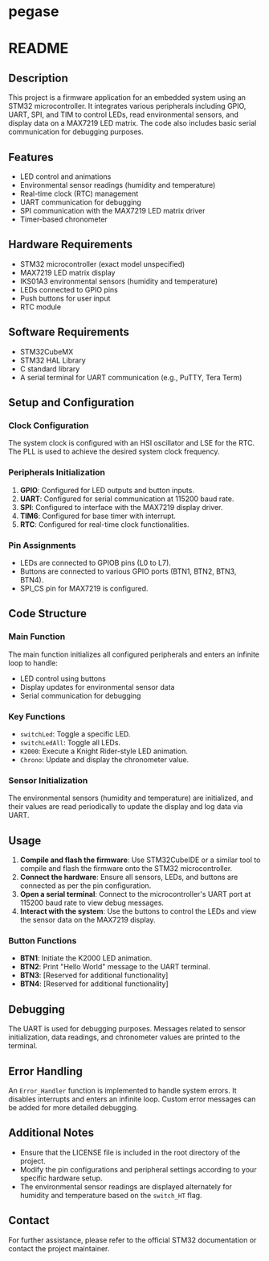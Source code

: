 # pegase
# README

## Description

This project is a firmware application for an embedded system using an STM32 microcontroller. It integrates various peripherals including GPIO, UART, SPI, and TIM to control LEDs, read environmental sensors, and display data on a MAX7219 LED matrix. The code also includes basic serial communication for debugging purposes.

## Features

- LED control and animations
- Environmental sensor readings (humidity and temperature)
- Real-time clock (RTC) management
- UART communication for debugging
- SPI communication with the MAX7219 LED matrix driver
- Timer-based chronometer

## Hardware Requirements

- STM32 microcontroller (exact model unspecified)
- MAX7219 LED matrix display
- IKS01A3 environmental sensors (humidity and temperature)
- LEDs connected to GPIO pins
- Push buttons for user input
- RTC module

## Software Requirements

- STM32CubeMX
- STM32 HAL Library
- C standard library
- A serial terminal for UART communication (e.g., PuTTY, Tera Term)

## Setup and Configuration

### Clock Configuration

The system clock is configured with an HSI oscillator and LSE for the RTC. The PLL is used to achieve the desired system clock frequency. 

### Peripherals Initialization

1. **GPIO**: Configured for LED outputs and button inputs.
2. **UART**: Configured for serial communication at 115200 baud rate.
3. **SPI**: Configured to interface with the MAX7219 display driver.
4. **TIM6**: Configured for base timer with interrupt.
5. **RTC**: Configured for real-time clock functionalities.

### Pin Assignments

- LEDs are connected to GPIOB pins (L0 to L7).
- Buttons are connected to various GPIO ports (BTN1, BTN2, BTN3, BTN4).
- SPI_CS pin for MAX7219 is configured.

## Code Structure

### Main Function

The main function initializes all configured peripherals and enters an infinite loop to handle:

- LED control using buttons
- Display updates for environmental sensor data
- Serial communication for debugging

### Key Functions

- `switchLed`: Toggle a specific LED.
- `switchLedAll`: Toggle all LEDs.
- `K2000`: Execute a Knight Rider-style LED animation.
- `Chrono`: Update and display the chronometer value.

### Sensor Initialization

The environmental sensors (humidity and temperature) are initialized, and their values are read periodically to update the display and log data via UART.

## Usage

1. **Compile and flash the firmware**: Use STM32CubeIDE or a similar tool to compile and flash the firmware onto the STM32 microcontroller.
2. **Connect the hardware**: Ensure all sensors, LEDs, and buttons are connected as per the pin configuration.
3. **Open a serial terminal**: Connect to the microcontroller's UART port at 115200 baud rate to view debug messages.
4. **Interact with the system**: Use the buttons to control the LEDs and view the sensor data on the MAX7219 display.

### Button Functions

- **BTN1**: Initiate the K2000 LED animation.
- **BTN2**: Print "Hello World" message to the UART terminal.
- **BTN3**: [Reserved for additional functionality]
- **BTN4**: [Reserved for additional functionality]

## Debugging

The UART is used for debugging purposes. Messages related to sensor initialization, data readings, and chronometer values are printed to the terminal.

## Error Handling

An `Error_Handler` function is implemented to handle system errors. It disables interrupts and enters an infinite loop. Custom error messages can be added for more detailed debugging.

## Additional Notes

- Ensure that the LICENSE file is included in the root directory of the project.
- Modify the pin configurations and peripheral settings according to your specific hardware setup.
- The environmental sensor readings are displayed alternately for humidity and temperature based on the `switch_HT` flag.

## Contact

For further assistance, please refer to the official STM32 documentation or contact the project maintainer.

